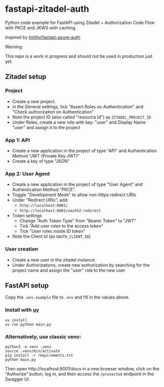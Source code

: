# fastapi-zitadel-auth

Python code example for FastAPI using Zitadel + Authorization Code Flow with PKCE and JKWS with caching.

Inspired by [Intility/fastapi-azure-auth](https://github.com/Intility/fastapi-azure-auth).

> [!WARNING]
> This repo is a work in progress and should not be used in production just yet.

## Zitadel setup

### Project
* Create a new project. 
* in the General settings, tick "Assert Roles on Authentication" and "Check authorization on Authentication"
* Note the project ID (also called "resource Id") as `ZITADEL_PROJECT_ID`
* Under Roles, create a new role with key: "user" and Display Name "user" and assign it to the project

### App 1: API
* Create a new application in the project of type "API" and Authentication Method "JWT (Private Key JWT)"
* Create a key of type "JSON"

### App 2: User Agent
* Create a new application in the project of type "User Agent" and Authentication Method "PKCE".
* Toggle "Development Mode" to allow non-https redirect URIs
* Under "Redirect URIs", add:
  * `http://localhost:8001/`
  * `http://localhost:8001/oauth2-redirect`
* Token settings
  * Change "Auth Token Type" from "Bearer Token" to "JWT"
  * Tick "Add user roles to the access token"
  * Tick "User roles inside ID token"
* Note the Client Id (as `OAUTH_CLIENT_ID`)

### User creation
* Create a new user in the zitadel instance.
* Under Authorizations, create new authorization by searching for the project name and assign the "user" role to the new user


## FastAPI setup

Copy the `.env.example` file to `.env` and fill in the values above.

### Install with [uv](https://docs.astral.sh/uv/)

```
uv install
uv run python main.py
```

### Alternatively, use classic venv:

```angular2html
python3 -m venv .venv
source .venv/bin/activate
pip install -r requirements.txt
python main.py
```

Then open http://localhost:8001/docs in a new browser window, click on the "Authorize" button, 
log in, and then access the `/protected` endpoint in the Swagger UI.


